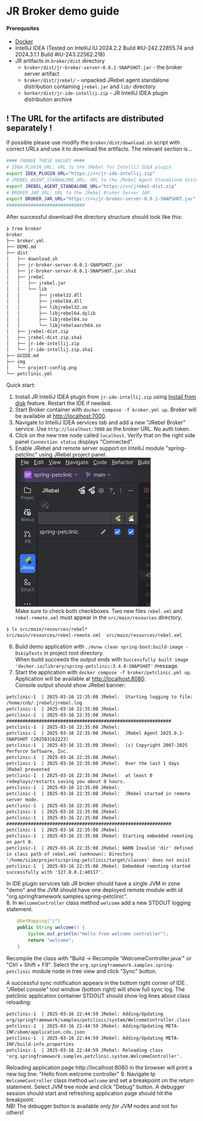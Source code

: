 # JR Broker demo guide

#### Prerequsites
 - [Docker](https://docs.docker.com/get-docker/)
 - IntelliJ IDEA (Tested on IntelliJ IU 2024.2.2 Build #IU-242.22855.74 and 2024.3.1.1 Build #IU-243.22562.218)
 - JR artifacts in `broker/dist` directory
   - `broker/dist/jr-broker-server-0.0.1-SNAPSHOT.jar` - the broker server artifact
   - `broker/dist/jrebel/` - unpacked JRebel agent standalone distribution containing `jrebel.jar` and `lib/` directory
   - `borker/dist/jr-ide-intellij.zip` - JR IntelliJ IDEA plugin distribution archive

## ! The URL for the artifacts are distributed separately !
If possible please use modify the `broker/dist/download.sh` script with correct URLs and use it to download the artifacts. The relevant section is...  

```bash
#### CHANGE THESE VALUES ####
# IDEA_PLUGIN_URL: URL to the JRebel for IntelliJ IDEA plugin
export IDEA_PLUGIN_URL="https://<>/jr-ide-intellij.zip"
# JREBEL_AGENT_STANDALONE_URL: URL to the JRebel Agent Standalone distribution
export JREBEL_AGENT_STANDALONE_URL="https://<>/jrebel-dist.zip"
# BROKER_JAR_URL: URL to the JRebel Broker Server JAR
export BROKER_JAR_URL="https://<>/jr-broker-server-0.0.1-SNAPSHOT.jar"
#############################
```

After successful download the directory structure should look like this:
```
❯ tree broker 
broker
├── broker.yml
├── DEMO.md
├── dist
│   ├── download.sh
│   ├── jr-broker-server-0.0.1-SNAPSHOT.jar
│   ├── jr-broker-server-0.0.1-SNAPSHOT.jar.sha1
│   ├── jrebel
│   │   ├── jrebel.jar
│   │   └── lib
│   │       ├── jrebel32.dll
│   │       ├── jrebel64.dll
│   │       ├── libjrebel32.so
│   │       ├── libjrebel64.dylib
│   │       ├── libjrebel64.so
│   │       └── libjrebelaarch64.so
│   ├── jrebel-dist.zip
│   ├── jrebel-dist.zip.sha1
│   ├── jr-ide-intellij.zip
│   └── jr-ide-intellij.zip.sha1
├── GUIDE.md
├── img
│   └── project-config.png
└── petclinic.yml
```

Quick start:
1. Install JR IntelliJ IDEA plugin from `jr-ide-intellij.zip` using [Install from disk](https://www.jetbrains.com/help/idea/installing-a-plugin-from-the-disk.html) feature. Restart the IDE if needed.
2. Start Broker container with `docker compose -f broker.yml up`. Broker will be available at <http://localhost:7000>.
3. Navigate to IntelliJ IDEA services tab and add a new "JRebel Broker" service. Use `http://localhost:7000` as the broker URL. No auth token.
4. Click on the new tree node called `localhost`. Verify that on the right side panel `Connection status` displays "Connected".
5. Enable JRebel and remote server support on IntelliJ module "spring-petclinc" using JRebel project panel.  
![img.png](img/project-config.png)  
Make sure to check both checkboxes. Two new files `rebel.xml` and `rebel-remote.xml` must appear in the `src/main/resources` directory.  
```
❯ ls src/main/resources/rebel*
src/main/resources/rebel-remote.xml  src/main/resources/rebel.xml
```
6. Build demo application with `./mvnw clean spring-boot:build-image -DskipTests` in project root directory.  
When build succeeds the output ends with `Successfully built image 'docker.io/library/spring-petclinic:3.4.0-SNAPSHOT'` message.
7. Start the application with `docker compose -f broker/petclinic.yml up`. Application will be available at <http://localhost:8080>.  
Console output should show JRebel banner:
```
petclinic-1  | 2025-03-16 22:35:08 JRebel:  Starting logging to file: /home/cnb/.jrebel/jrebel.log
petclinic-1  | 2025-03-16 22:35:08 JRebel:  
petclinic-1  | 2025-03-16 22:35:08 JRebel:  #############################################################
petclinic-1  | 2025-03-16 22:35:08 JRebel:  
petclinic-1  | 2025-03-16 22:35:08 JRebel:  JRebel Agent 2025.0.1-SNAPSHOT (202503162223)
petclinic-1  | 2025-03-16 22:35:08 JRebel:  (c) Copyright 2007-2025 Perforce Software, Inc.
petclinic-1  | 2025-03-16 22:35:08 JRebel:  
petclinic-1  | 2025-03-16 22:35:08 JRebel:  Over the last 1 days JRebel prevented
petclinic-1  | 2025-03-16 22:35:08 JRebel:  at least 0 redeploys/restarts saving you about 0 hours.
petclinic-1  | 2025-03-16 22:35:08 JRebel:  
petclinic-1  | 2025-03-16 22:35:08 JRebel:  JRebel started in remote server mode.
petclinic-1  | 2025-03-16 22:35:08 JRebel:  
petclinic-1  | 2025-03-16 22:35:08 JRebel:  
petclinic-1  | 2025-03-16 22:35:08 JRebel:  #############################################################
petclinic-1  | 2025-03-16 22:35:08 JRebel:  
petclinic-1  | 2025-03-16 22:35:08 JRebel: Starting embedded remoting on port 0.
petclinic-1  | 2025-03-16 22:35:08 JRebel: WARN Invalid 'dir' defined in class path of rebel.xml (unknown): Directory '/home/siim/projects/spring-petclinic/target/classes' does not exist
petclinic-1  | 2025-03-16 22:35:08 JRebel: Embedded remoting started successfully with '127.0.0.1:40117'.
```
In IDE plugin services tab JR broker should have a single JVM in zone "demo" and the JVM should have one deployed remote module with id "org.springframework.samples.spring-petclinic".  
8. In `WelcomeController` class method `welcome` add a new STDOUT logging statement.  
```java
    @GetMapping("/")
    public String welcome() {
        System.out.println("Hello from welcome controller");
        return "welcome";
    }
``` 
Recompile the class with "Build -> Recompile 'WelcomeController.java'" or "Ctrl + Shift + F9".
Select the `org.springframework.samples.spring-petclinic` module node in tree view and click "Sync" button.

A successful sync notification appears in the bottom right corner of IDE . "JRebel console" tool window (bottom right) will show full sync log.
The petclinic application container STDOUT should show log lines about class reloading:
```
petclinic-1  | 2025-03-16 22:44:59 JRebel: Adding/Updating org/springframework/samples/petclinic/system/WelcomeController.class
petclinic-1  | 2025-03-16 22:44:59 JRebel: Adding/Updating META-INF/sbom/application.cdx.json
petclinic-1  | 2025-03-16 22:44:59 JRebel: Adding/Updating META-INF/build-info.properties
petclinic-1  | 2025-03-16 22:44:59 JRebel: Reloading class 'org.springframework.samples.petclinic.system.WelcomeController'.
```  
Reloading application page http://localhost:8080 in the browser will print a new log line: "Hello from welcome controller"
9. Navigate tp `WelcomeController` class method `welcome` and set a breakpoint on the return statement. Select JVM tree node and click "Debug" button.
A debugger session should start and refreshing application page should hit the breakpoint.  
NB! The debugger button is available *only for JVM* nodes and not for others!

